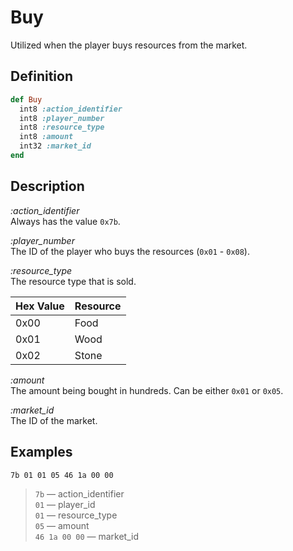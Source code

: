 # Buy

Utilized when the player buys resources from the market.

## Definition

```ruby
def Buy
  int8 :action_identifier
  int8 :player_number
  int8 :resource_type
  int8 :amount
  int32 :market_id
end
```

## Description

*:action_identifier*  
Always has the value `0x7b`.

*:player_number*  
The ID of the player who buys the resources (`0x01` - `0x08`).

*:resource_type*  
The resource type that is sold.

Hex Value | Resource
----------|---------
0x00      | Food
0x01      | Wood
0x02      | Stone

*:amount*  
The amount being bought in hundreds. Can be either `0x01` or `0x05`.

*:market_id*  
The ID of the market.

## Examples

`7b 01 01 05 46 1a 00 00`

>`7b` &mdash; action_identifier  
>`01` &mdash; player_id  
>`01` &mdash; resource_type  
>`05` &mdash; amount    
>`46 1a 00 00` &mdash; market_id
